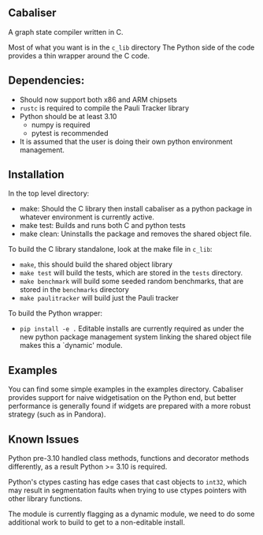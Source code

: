 ## Cabaliser

A graph state compiler written in C.

Most of what you want is in the `c_lib` directory
The Python side of the code provides a thin wrapper around the C code.


## Dependencies: ##
- Should now support both x86 and ARM chipsets
- `rustc` is required to compile the Pauli Tracker library  
- Python should be at least 3.10
  - numpy is required
  - pytest is recommended
- It is assumed that the user is doing their own python environment management.


## Installation ##

In the top level directory:
- make: Should the C library then install cabaliser as a python package in whatever environment is currently active.
- make test: Builds and runs both C and python tests
- make clean: Uninstalls the package and removes the shared object file. 


To build the C library standalone, look at the make file in `c_lib`:
- `make`, this should build the shared object library 
- `make test` will build the tests, which are stored in the `tests` directory.
- `make benchmark` will build some seeded random benchmarks, that are stored in the `benchmarks` directory
- `make paulitracker` will build just the Pauli tracker

To build the Python wrapper:
- `pip install -e .`
Editable installs are currently required as under the new python package management system linking the shared object file makes this a `dynamic' module. 


## Examples ## 
You can find some simple examples in the examples directory.
Cabaliser provides support for naive widgetisation on the Python end, but better performance is generally found if widgets are prepared with a more robust strategy (such as in Pandora).  

## Known Issues ## 

Python pre-3.10 handled class methods, functions and decorator methods differently, as a result Python >= 3.10 is required.

Python's ctypes casting has edge cases that cast objects to `int32`, which may result in segmentation faults when trying to use ctypes pointers with other library functions.

The module is currently flagging as a dynamic module, we need to do some additional work to build to get to a non-editable install. 
